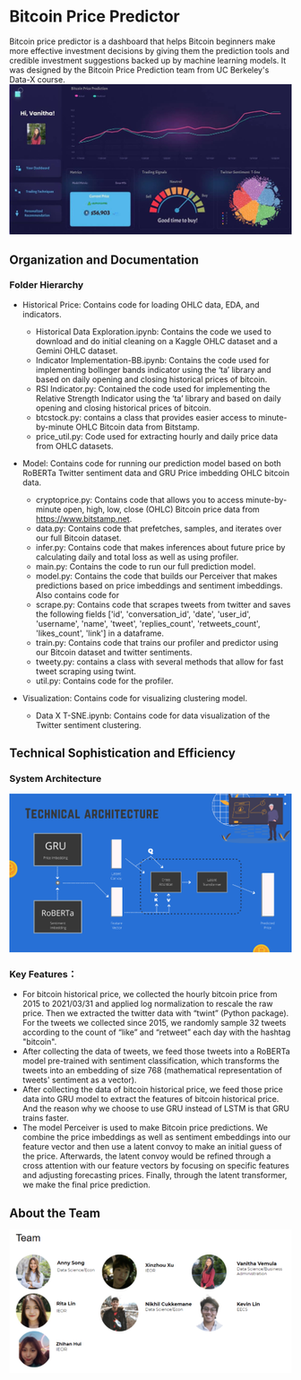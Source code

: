 # Bitcoin Price Predictor
Bitcoin price predictor is a dashboard that helps Bitcoin beginners make more effective investment decisions by giving them the prediction tools and credible investment suggestions backed up by machine learning models. It was designed by the Bitcoin Price Prediction team from UC Berkeley's Data-X course.
![alt text](https://github.com/Zhihan-Hui/DataX-Bitcoin-Price-Prediction/blob/main/README.file/UI.jpg)

## Organization and Documentation
### Folder Hierarchy

- Historical Price: Contains code for loading OHLC data, EDA, and indicators.
  - Historical Data Exploration.ipynb: Contains the code we used to download and do initial cleaning on a Kaggle OHLC dataset and a Gemini OHLC dataset.
  - Indicator Implementation-BB.ipynb: Contains the code used for implementing bollinger bands indicator using the ‘ta’ library and based on daily opening and closing historical prices of bitcoin.
  - RSI Indicator.py: Contained the code used for implementing the Relative Strength Indicator using the ‘ta’ library and based on daily opening and closing historical prices of bitcoin.
  - btcstock.py: contains a class that provides easier access to minute-by-minute OHLC Bitcoin data from Bitstamp.
  - price_util.py: Code used for extracting hourly and daily price data from OHLC datasets.

- Model: Contains code for running our prediction model based on both RoBERTa Twitter sentiment data and GRU Price imbedding OHLC bitcoin data. 
  - cryptoprice.py: Contains code that allows you to access minute-by-minute open, high, low, close (OHLC) Bitcoin price data from https://www.bitstamp.net.
  - data.py: Contains code that prefetches, samples, and iterates over our full Bitcoin dataset.
  - infer.py: Contains code that makes inferences about future price by calculating daily and total loss as well as using profiler. 
  - main.py: Contains the code to run our full prediction model.
  - model.py: Contains the code that builds our Perceiver that makes predictions based on price imbeddings and sentiment imbeddings. Also contains code for 
  - scrape.py: Contains code that scrapes tweets from twitter and saves the following fields ['id', 'conversation_id', 'date', 'user_id', 'username', 'name', 'tweet', 'replies_count', 'retweets_count', 'likes_count', 'link'] in a dataframe.
  - train.py: Contains code that trains our profiler and predictor using our Bitcoin dataset and twitter sentiments. 
  - tweety.py: contains a class with several methods that allow for fast tweet scraping using twint.
  - util.py: Contains code for the profiler.
 
- Visualization: Contains code for visualizing clustering model.
  - Data X T-SNE.ipynb: Contains code for data visualization of the Twitter sentiment clustering.

## Technical Sophistication and Efficiency
### System Architecture
![alt text](https://github.com/Zhihan-Hui/DataX-Bitcoin-Price-Prediction/blob/main/README.file/architecture.jpg)

### Key Features：
- For bitcoin historical price, we collected the hourly bitcoin price from 2015 to 2021/03/31 and applied log normalization to rescale the raw price. Then we extracted the twitter data with “twint” (Python package). For the tweets we collected since 2015, we randomly sample 32 tweets according to the count of “like” and “retweet” each day with the hashtag "bitcoin". 
- After collecting the data of tweets, we feed those tweets into a RoBERTa model pre-trained with sentiment classification, which transforms the tweets into an embedding of size 768 (mathematical representation of tweets' sentiment as a vector).
- After collecting the data of bitcoin historical price, we feed those price data into GRU model to extract the features of bitcoin historical price. And the reason why we choose to use GRU instead of LSTM is that GRU trains faster.
- The model Perceiver is used to make Bitcoin price predictions. We combine the price imbeddings as well as sentiment embeddings into our feature vector and then use a latent convoy to make an initial guess of the price. Afterwards, the latent convoy would be refined through a cross attention with our feature vectors by focusing on specific features and adjusting forecasting prices. Finally, through the latent transformer, we make the final price prediction.

## About the Team
![alt text](https://github.com/Zhihan-Hui/DataX-Bitcoin-Price-Prediction/blob/main/README.file/member.jpg)



